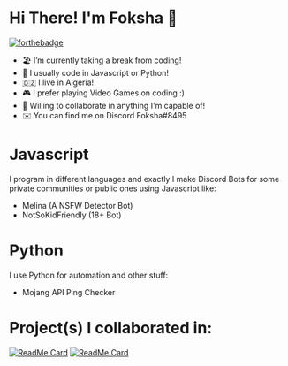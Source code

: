 # Hi There! I'm Foksha 👋

[![forthebadge](https://forthebadge.com/images/badges/ctrl-c-ctrl-v.svg)](https://forthebadge.com)


- 🏖️ I’m currently taking a break from coding!
- 🌱 I usually code in Javascript or Python!
- 🇩🇿 I live in Algeria!
- 🎮 I prefer playing Video Games on coding :)
- 📱 Willing to collaborate in anything I'm capable of!
- ✉️ You can find me on Discord Foksha#8495

# Javascript

I program in different languages and exactly I make Discord Bots for some private communities or public ones using Javascript like:
- Melina (A NSFW Detector Bot)
- NotSoKidFriendly (18+ Bot)

# Python

I use Python for automation and other stuff:
- Mojang API Ping Checker

# Project(s) I collaborated in:
[![ReadMe Card](https://github-readme-stats.vercel.app/api/pin/?username=Melonai&repo=rust-nitro-sniper&theme=dark&)](https://github.com/Melonai/rust-nitro-sniper)
[![ReadMe Card](https://github-readme-stats.vercel.app/api/pin/?username=TentroBot&repo=Tentro-JS&theme=dark&)](https://github.com/TentroBot/Tentro-JS)
